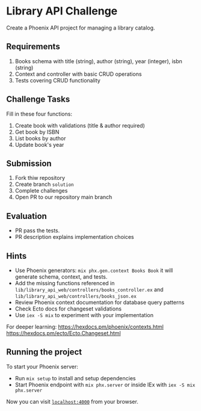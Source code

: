 # Library API Challenge

Create a Phoenix API project for managing a library catalog.

## Requirements
1. Books schema with title (string), author (string), year (integer), isbn (string)
2. Context and controller with basic CRUD operations
3. Tests covering CRUD functionality

## Challenge Tasks
Fill in these four functions:
1. Create book with validations (title & author required)
2. Get book by ISBN
3. List books by author
4. Update book's year

## Submission
1. Fork thiw repository
2. Create branch `solution`
3. Complete challenges
4. Open PR to our repository main branch

## Evaluation
- PR pass the tests.
- PR description explains implementation choices

## Hints
- Use Phoenix generators: `mix phx.gen.context Books Book` it will generate schema, context, and tests.
- Add the missing functions referenced in `lib/library_api_web/controllers/books_controller.ex` and `lib/library_api_web/controllers/books_json.ex`
- Review Phoenix context documentation for database query patterns
- Check Ecto docs for changeset validations
- Use `iex -S mix` to experiment with your implementation

For deeper learning:
https://hexdocs.pm/phoenix/contexts.html
https://hexdocs.pm/ecto/Ecto.Changeset.html

## Running the project

To start your Phoenix server:

  * Run `mix setup` to install and setup dependencies
  * Start Phoenix endpoint with `mix phx.server` or inside IEx with `iex -S mix phx.server`

Now you can visit [`localhost:4000`](http://localhost:4000) from your browser.
